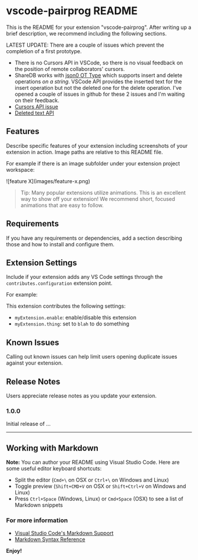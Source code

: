 # vscode-pairprog README

This is the README for your extension "vscode-pairprog". After writing up a brief description, we recommend including the following sections.

LATEST UPDATE: There are a couple of issues which prevent the completion of a first prototype.

- There is no Cursors API in VSCode, so there is no visual feedback on the position
of remote collaborators' cursors.
- ShareDB works with [json0 OT Type](https://github.com/ottypes/json0) which supports
insert and delete operations *on a string*. VSCode API provides the inserted text
for the insert operation but not the deleted one for the delete operation. I've opened
a couple of issues in github for these 2 issues and I'm waiting on their feedback.
- [Cursors API issue](https://github.com/Microsoft/vscode/issues/36136)
- [Deleted text API](https://github.com/Microsoft/vscode/issues/36361)

## Features

Describe specific features of your extension including screenshots of your extension in action. Image paths are relative to this README file.

For example if there is an image subfolder under your extension project workspace:

\!\[feature X\]\(images/feature-x.png\)

> Tip: Many popular extensions utilize animations. This is an excellent way to show off your extension! We recommend short, focused animations that are easy to follow.

## Requirements

If you have any requirements or dependencies, add a section describing those and how to install and configure them.

## Extension Settings

Include if your extension adds any VS Code settings through the `contributes.configuration` extension point.

For example:

This extension contributes the following settings:

* `myExtension.enable`: enable/disable this extension
* `myExtension.thing`: set to `blah` to do something

## Known Issues

Calling out known issues can help limit users opening duplicate issues against your extension.

## Release Notes

Users appreciate release notes as you update your extension.

### 1.0.0

Initial release of ...

-----------------------------------------------------------------------------------------------------------

## Working with Markdown

**Note:** You can author your README using Visual Studio Code.  Here are some useful editor keyboard shortcuts:

* Split the editor (`Cmd+\` on OSX or `Ctrl+\` on Windows and Linux)
* Toggle preview (`Shift+CMD+V` on OSX or `Shift+Ctrl+V` on Windows and Linux)
* Press `Ctrl+Space` (Windows, Linux) or `Cmd+Space` (OSX) to see a list of Markdown snippets

### For more information

* [Visual Studio Code's Markdown Support](http://code.visualstudio.com/docs/languages/markdown)
* [Markdown Syntax Reference](https://help.github.com/articles/markdown-basics/)

**Enjoy!**